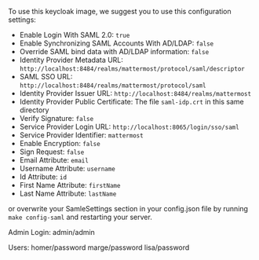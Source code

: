 To use this keycloak image, we suggest you to use this configuration settings:

- Enable Login With SAML 2.0: `true`
- Enable Synchronizing SAML Accounts With AD/LDAP: `false`
- Override SAML bind data with AD/LDAP information: `false`
- Identity Provider Metadata URL: `http://localhost:8484/realms/mattermost/protocol/saml/descriptor`
- SAML SSO URL: `http://localhost:8484/realms/mattermost/protocol/saml`
- Identity Provider Issuer URL: `http://localhost:8484/realms/mattermost`
- Identity Provider Public Certificate: The file `saml-idp.crt` in this same directory
- Verify Signature: `false`
- Service Provider Login URL: `http://localhost:8065/login/sso/saml`
- Service Provider Identifier: `mattermost`
- Enable Encryption: `false`
- Sign Request: `false`
- Email Attribute: `email`
- Username Attribute: `username`
- Id Attribute: `id`
- First Name Attribute: `firstName`
- Last Name Attribute: `lastName`

or overwrite your SamleSettings section in your config.json file by running `make config-saml` and restarting your server.

Admin Login:
admin/admin

Users:
homer/password
marge/password
lisa/password
